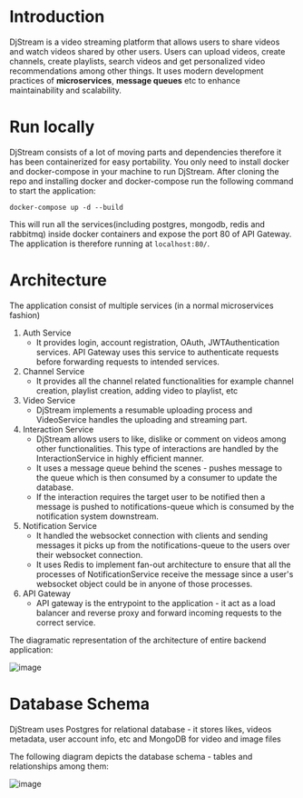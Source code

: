 # Introduction
DjStream is a video streaming platform that allows users to share videos and watch videos shared by other users. Users can upload videos, create channels, create playlists, search videos and get personalized video recommendations among other things. It uses modern development practices of **microservices**, **message queues** etc to enhance maintainability and scalability.

# Run locally
DjStream consists of a lot of moving parts and dependencies therefore it has been containerized for easy portability. You only need to install docker and docker-compose in your machine to run DjStream. 
After cloning the repo and installing docker and docker-compose run the following command to start the application: 
```
docker-compose up -d --build
```
This will run all the services(including postgres, mongodb, redis and rabbitmq) inside docker containers and expose the port 80 of API Gateway. The application is therefore running at ```localhost:80/```.

# Architecture

The application consist of multiple services (in a normal microservices fashion)
1. Auth Service
   - It provides login, account registration, OAuth, JWTAuthentication services. API Gateway uses this service to authenticate requests before forwarding requests to intended services.
2. Channel Service
   - It provides all the channel related functionalities for example channel creation, playlist creation, adding video to playlist, etc
3. Video Service
   - DjStream implements a resumable uploading process and VideoService handles the uploading and streaming part.
4. Interaction Service
   - DjStream allows users to like, dislike or comment on videos among other functionalities. This type of interactions are handled by the InteractionService in highly efficient manner.
   - It uses a message queue behind the scenes - pushes message to the queue which is then consumed by a consumer to update the database.
   - If the interaction requires the target user to be notified then a message is pushed to notifications-queue which is consumed by the notification system downstream.
5. Notification Service
   - It handled the websocket connection with clients and sending messages it picks up from the notifications-queue to the users over their websocket connection.
   - It uses Redis to implement fan-out architecture to ensure that all the processes of NotificationService receive the message since a user's websocket object could be in anyone of those processes.
6. API Gateway
   - API gateway is the entrypoint to the application - it act as a load balancer and reverse proxy and forward incoming requests to the correct service.
  
The diagramatic representation of the architecture of entire backend application:  

![image](https://github.com/user-attachments/assets/b1729eac-dc84-4821-a69a-4afc9949d80b)

# Database Schema 
DjStream uses Postgres for relational database - it stores likes, videos metadata, user account info, etc and MongoDB for video and image files

The following diagram depicts the database schema - tables and relationships among them:
 
![image](https://github.com/user-attachments/assets/94f7a738-2577-471b-8e3a-45bbeaa9b4e9)
